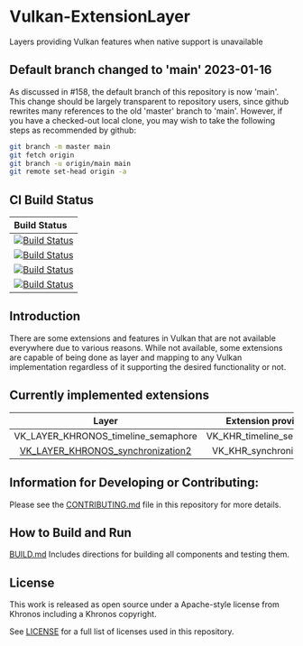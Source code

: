 # Vulkan-ExtensionLayer

Layers providing Vulkan features when native support is unavailable

## Default branch changed to 'main' 2023-01-16

As discussed in #158, the default branch of this repository is now 'main'. This change should be largely transparent to repository users, since github rewrites many references to the old 'master' branch to 'main'. However, if you have a checked-out local clone, you may wish to take the following steps as recommended by github:

```sh
git branch -m master main
git fetch origin
git branch -u origin/main main
git remote set-head origin -a
```

## CI Build Status
| Build Status |
|:------------|
| [![Build Status](https://github.com/KhronosGroup/Vulkan-ExtensionLayer/actions/workflows/build_windows.yml/badge.svg?branch=main)](https://github.com/KhronosGroup/Vulkan-ExtensionLayer/actions) |
| [![Build Status](https://github.com/KhronosGroup/Vulkan-ExtensionLayer/actions/workflows/build_linux.yml/badge.svg?branch=main)](https://github.com/KhronosGroup/Vulkan-ExtensionLayer/actions) |
| [![Build Status](https://github.com/KhronosGroup/Vulkan-ExtensionLayer/actions/workflows/build_macos.yml/badge.svg?branch=main)](https://github.com/KhronosGroup/Vulkan-ExtensionLayer/actions) |
| [![Build Status](https://github.com/KhronosGroup/Vulkan-ExtensionLayer/actions/workflows/build_android.yml/badge.svg?branch=main)](https://github.com/KhronosGroup/Vulkan-ExtensionLayer/actions) |

## Introduction

There are some extensions and features in Vulkan that are not available everywhere due to various reasons. While not available, some extensions are capable of being done as layer and mapping to any Vulkan implementation regardless of it supporting the desired functionality or not.

## Currently implemented extensions

| Layer                               | Extension provided        | Version | File                        | Status   |
|:-----------------------------------:|:-------------------------:|:-------:|:---------------------------:|:--------:|
| VK_LAYER_KHRONOS_timeline_semaphore | VK_KHR_timeline_semaphore | 1       | layers/timeline_semaphore.c | complete |
| [VK_LAYER_KHRONOS_synchronization2](docs/synchronization2_layer.md)   | VK_KHR_synchronization2   | 1       | layers/synchronization2.cpp | complete |

## Information for Developing or Contributing:

Please see the [CONTRIBUTING.md](CONTRIBUTING.md) file in this repository for more details.

## How to Build and Run

[BUILD.md](BUILD.md)
Includes directions for building all components and testing them.

## License
This work is released as open source under a Apache-style license from Khronos including a Khronos copyright.

See [LICENSE](LICENSE) for a full list of licenses used in this repository.
